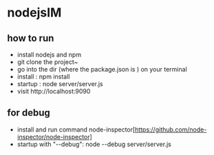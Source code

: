 nodejsIM
======

how to run
-------
- install nodejs and npm
- git clone the project~
- go into the dir (where the package.json is ) on your terminal
- install : npm install
- startup : node server/server.js
- visit http://localhost:9090

for debug
-------
- install and run command node-inspector[https://github.com/node-inspector/node-inspector]
- startup with "--debug": node --debug server/server.js

